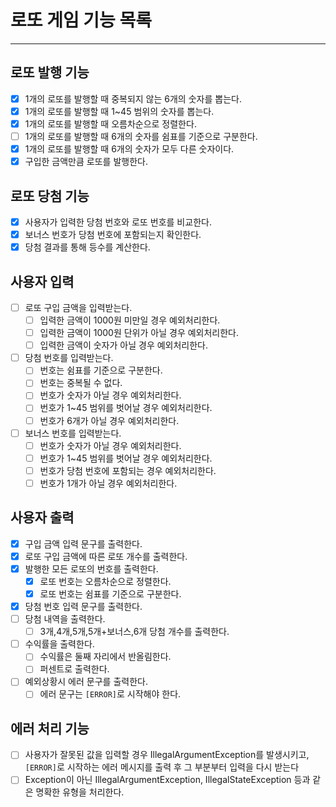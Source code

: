 # 로또 게임 기능 목록

------
## 로또 발행 기능
- [x] 1개의 로또를 발행할 때 중복되지 않는 6개의 숫자를 뽑는다.
- [x] 1개의 로또를 발행할 때 1~45 범위의 숫자를 뽑는다.
- [x] 1개의 로또를 발행할 때 오름차순으로 정렬한다.
- [ ] 1개의 로또를 발행할 때 6개의 숫자를 쉼표를 기준으로 구분한다.
- [x] 1개의 로또를 발행할 때 6개의 숫자가 모두 다른 숫자이다.
- [x] 구입한 금액만큼 로또를 발행한다.

## 로또 당첨 기능
- [x] 사용자가 입력한 당첨 번호와 로또 번호를 비교한다.
- [x] 보너스 번호가 당첨 번호에 포함되는지 확인한다.
- [x] 당첨 결과를 통해 등수를 계산한다.

## 사용자 입력
- [ ] 로또 구입 금액을 입력받는다.
    - [ ] 입력한 금액이 1000원 미만일 경우 예외처리한다.
    - [ ] 입력한 금액이 1000원 단위가 아닐 경우 예외처리한다.
    - [ ] 입력한 금액이 숫자가 아닐 경우 예외처리한다.
- [ ] 당첨 번호를 입력받는다.
    - [ ] 번호는 쉼표를 기준으로 구분한다.
    - [ ] 번호는 중복될 수 없다.
    - [ ] 번호가 숫자가 아닐 경우 예외처리한다.
    - [ ] 번호가 1~45 범위를 벗어날 경우 예외처리한다.
    - [ ] 번호가 6개가 아닐 경우 예외처리한다.
- [ ] 보너스 번호를 입력받는다.
  - [ ] 번호가 숫자가 아닐 경우 예외처리한다.
  - [ ] 번호가 1~45 범위를 벗어날 경우 예외처리한다.
  - [ ] 번호가 당첨 번호에 포함되는 경우 예외처리한다.
  - [ ] 번호가 1개가 아닐 경우 예외처리한다.

## 사용자 출력
- [x] 구입 금액 입력 문구를 출력한다.
- [x] 로또 구입 금액에 따른 로또 개수를 출력한다.
- [x] 발행한 모든 로또의 번호를 출력한다.
  - [x] 로또 번호는 오름차순으로 정렬한다.
  - [x] 로또 번호는 쉼표를 기준으로 구분한다.
- [x] 당첨 번호 입력 문구를 출력한다.
- [ ] 당첨 내역을 출력한다.
  - [ ] 3개,4개,5개,5개+보너스,6개 당첨 개수를 출력한다.
- [ ] 수익률을 출력한다.
  - [ ] 수익률은 둘째 자리에서 반올림한다.
  - [ ] 퍼센트로 출력한다.
- [ ] 예외상황시 에러 문구를 출력한다.
  - [ ] 에러 문구는 `[ERROR]`로 시작해야 한다.

## 에러 처리 기능
- [ ] 사용자가 잘못된 값을 입력할 경우 IllegalArgumentException를 발생시키고, `[ERROR]`로 시작하는 에러 메시지를 출력 후 그 부분부터 입력을 다시 받는다
- [ ] Exception이 아닌 IllegalArgumentException, IllegalStateException 등과 같은 명확한 유형을 처리한다.